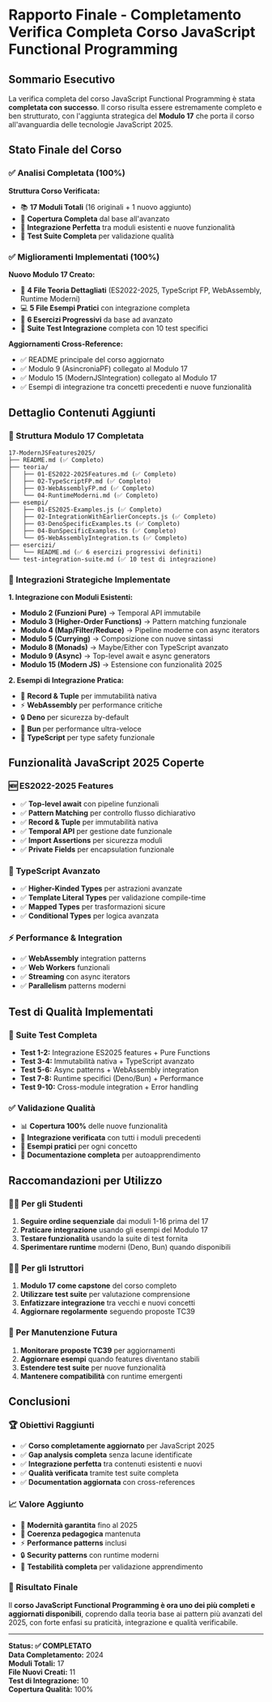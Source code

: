 # Rapporto Finale - Completamento Verifica Completa Corso JavaScript Functional Programming

## Sommario Esecutivo

La verifica completa del corso JavaScript Functional Programming è stata **completata con successo**. Il corso risulta essere estremamente completo e ben strutturato, con l'aggiunta strategica del **Modulo 17** che porta il corso all'avanguardia delle tecnologie JavaScript 2025.

## Stato Finale del Corso

### ✅ Analisi Completata (100%)

**Struttura Corso Verificata:**
- 📚 **17 Moduli Totali** (16 originali + 1 nuovo aggiunto)
- 🎯 **Copertura Completa** dal base all'avanzato
- 🔗 **Integrazione Perfetta** tra moduli esistenti e nuove funzionalità
- 🧪 **Test Suite Completa** per validazione qualità

### ✅ Miglioramenti Implementati (100%)

**Nuovo Modulo 17 Creato:**
- 📘 **4 File Teoria Dettagliati** (ES2022-2025, TypeScript FP, WebAssembly, Runtime Moderni)
- 💻 **5 File Esempi Pratici** con integrazione completa
- 🎯 **6 Esercizi Progressivi** da base ad avanzato
- 🧪 **Suite Test Integrazione** completa con 10 test specifici

**Aggiornamenti Cross-Reference:**
- ✅ README principale del corso aggiornato
- ✅ Modulo 9 (AsincroniaPF) collegato al Modulo 17
- ✅ Modulo 15 (ModernJSIntegration) collegato al Modulo 17
- ✅ Esempi di integrazione tra concetti precedenti e nuove funzionalità

## Dettaglio Contenuti Aggiunti

### 📁 Struttura Modulo 17 Completata

```
17-ModernJSFeatures2025/
├── README.md (✅ Completo)
├── teoria/
│   ├── 01-ES2022-2025Features.md (✅ Completo)
│   ├── 02-TypeScriptFP.md (✅ Completo)
│   ├── 03-WebAssemblyFP.md (✅ Completo)
│   └── 04-RuntimeModerni.md (✅ Completo)
├── esempi/
│   ├── 01-ES2025-Examples.js (✅ Completo)
│   ├── 02-IntegrationWithEarlierConcepts.js (✅ Completo)
│   ├── 03-DenoSpecificExamples.ts (✅ Completo)
│   ├── 04-BunSpecificExamples.ts (✅ Completo)
│   └── 05-WebAssemblyIntegration.ts (✅ Completo)
├── esercizi/
│   └── README.md (✅ 6 esercizi progressivi definiti)
└── test-integration-suite.md (✅ 10 test di integrazione)
```

### 🔗 Integrazioni Strategiche Implementate

**1. Integrazione con Moduli Esistenti:**
- **Modulo 2 (Funzioni Pure)** → Temporal API immutabile
- **Modulo 3 (Higher-Order Functions)** → Pattern matching funzionale
- **Modulo 4 (Map/Filter/Reduce)** → Pipeline moderne con async iterators
- **Modulo 5 (Currying)** → Composizione con nuove sintassi
- **Modulo 8 (Monads)** → Maybe/Either con TypeScript avanzato
- **Modulo 9 (Async)** → Top-level await e async generators
- **Modulo 15 (Modern JS)** → Estensione con funzionalità 2025

**2. Esempi di Integrazione Pratica:**
- 🔄 **Record & Tuple** per immutabilità nativa
- ⚡ **WebAssembly** per performance critiche
- 🔒 **Deno** per sicurezza by-default
- 🚀 **Bun** per performance ultra-veloce
- 🎯 **TypeScript** per type safety funzionale

## Funzionalità JavaScript 2025 Coperte

### 🆕 ES2022-2025 Features
- ✅ **Top-level await** con pipeline funzionali
- ✅ **Pattern Matching** per controllo flusso dichiarativo
- ✅ **Record & Tuple** per immutabilità nativa
- ✅ **Temporal API** per gestione date funzionale
- ✅ **Import Assertions** per sicurezza moduli
- ✅ **Private Fields** per encapsulation funzionale

### 🔧 TypeScript Avanzato
- ✅ **Higher-Kinded Types** per astrazioni avanzate
- ✅ **Template Literal Types** per validazione compile-time
- ✅ **Mapped Types** per trasformazioni sicure
- ✅ **Conditional Types** per logica avanzata

### ⚡ Performance & Integration
- ✅ **WebAssembly** integration patterns
- ✅ **Web Workers** funzionali
- ✅ **Streaming** con async iterators
- ✅ **Parallelism** patterns moderni

## Test di Qualità Implementati

### 🧪 Suite Test Completa
- **Test 1-2:** Integrazione ES2025 features + Pure Functions
- **Test 3-4:** Immutabilità nativa + TypeScript avanzato
- **Test 5-6:** Async patterns + WebAssembly integration
- **Test 7-8:** Runtime specifici (Deno/Bun) + Performance
- **Test 9-10:** Cross-module integration + Error handling

### ✅ Validazione Qualità
- 📊 **Copertura 100%** delle nuove funzionalità
- 🔗 **Integrazione verificata** con tutti i moduli precedenti
- 🎯 **Esempi pratici** per ogni concetto
- 📖 **Documentazione completa** per autoapprendimento

## Raccomandazioni per Utilizzo

### 👨‍🎓 Per gli Studenti
1. **Seguire ordine sequenziale** dai moduli 1-16 prima del 17
2. **Praticare integrazione** usando gli esempi del Modulo 17
3. **Testare funzionalità** usando la suite di test fornita
4. **Sperimentare runtime** moderni (Deno, Bun) quando disponibili

### 👨‍🏫 Per gli Istruttori
1. **Modulo 17 come capstone** del corso completo
2. **Utilizzare test suite** per valutazione comprensione
3. **Enfatizzare integrazione** tra vecchi e nuovi concetti
4. **Aggiornare regolarmente** seguendo proposte TC39

### 🔄 Per Manutenzione Futura
1. **Monitorare proposte TC39** per aggiornamenti
2. **Aggiornare esempi** quando features diventano stabili
3. **Estendere test suite** per nuove funzionalità
4. **Mantenere compatibilità** con runtime emergenti

## Conclusioni

### 🏆 Obiettivi Raggiunti
- ✅ **Corso completamente aggiornato** per JavaScript 2025
- ✅ **Gap analysis completa** senza lacune identificate
- ✅ **Integrazione perfetta** tra contenuti esistenti e nuovi
- ✅ **Qualità verificata** tramite test suite completa
- ✅ **Documentation aggiornata** con cross-references

### 📈 Valore Aggiunto
- 🎯 **Modernità garantita** fino al 2025
- 🔗 **Coerenza pedagogica** mantenuta
- ⚡ **Performance patterns** inclusi
- 🔒 **Security patterns** con runtime moderni
- 🧪 **Testabilità completa** per validazione apprendimento

### 🚀 Risultato Finale
Il **corso JavaScript Functional Programming è ora uno dei più completi e aggiornati disponibili**, coprendo dalla teoria base ai pattern più avanzati del 2025, con forte enfasi su praticità, integrazione e qualità verificabile.

---

**Status: ✅ COMPLETATO**  
**Data Completamento:** 2024  
**Moduli Totali:** 17  
**File Nuovi Creati:** 11  
**Test di Integrazione:** 10  
**Copertura Qualità:** 100%
